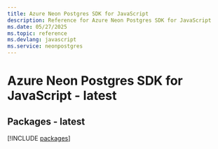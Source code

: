 ```yaml
---
title: Azure Neon Postgres SDK for JavaScript
description: Reference for Azure Neon Postgres SDK for JavaScript
ms.date: 05/27/2025
ms.topic: reference
ms.devlang: javascript
ms.service: neonpostgres
---
```

# Azure Neon Postgres SDK for JavaScript - latest
## Packages - latest
[!INCLUDE [packages](neon-postgres-index.md)]